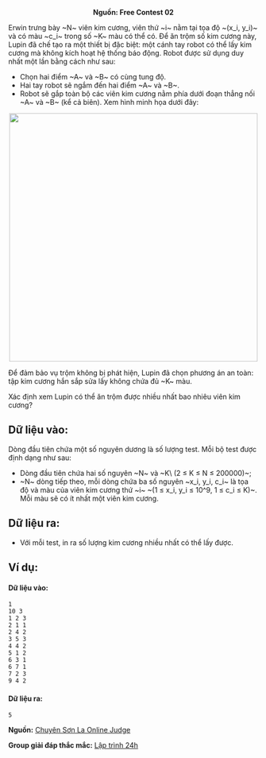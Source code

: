 **<center>Nguồn:  Free Contest 02</center>**

Erwin trưng bày ~N~ viên kim cương, viên thứ ~i~ nằm tại tọa độ ~(x_i, y_i)~ và có màu ~c_i~ trong số ~K~ màu có thể có. Để ăn trộm số kim cương này, Lupin đã chế tạo ra một thiết bị đặc biệt: một cánh tay robot có thể lấy kim cương mà không kích hoạt hệ thống báo động. Robot được sử dụng duy nhất một lần bằng cách như sau:
- Chọn hai điểm ~A~ và ~B~ có cùng tung độ.
- Hai tay robot sẽ ngắm đến hai điểm ~A~ và ~B~.
- Robot sẽ gắp toàn bộ các viên kim cương nằm phía dưới đoạn thẳng nối ~A~ và ~B~ (kể cả biên).
Xem hình minh họa dưới đây:
<center><img src="/images/problems/2009/jewel.png" width=500px></center>

Để đảm bảo vụ trộm không bị phát hiện, Lupin đã chọn phương án an toàn: tập kim cương hắn sắp sửa lấy không chứa đủ ~K~ màu.

Xác định xem Lupin có thể ăn trộm được nhiều nhất bao nhiêu viên kim cương?

## Dữ liệu vào:
Dòng đầu tiên chứa một số nguyên dương là số lượng test. Mỗi bộ test được định dạng như sau:
- Dòng đầu tiên chứa hai số nguyên ~N~ và ~K\ (2 ≤ K ≤ N ≤ 200000)~;
- ~N~ dòng tiếp theo, mỗi dòng chứa ba số nguyên ~x_i, y_i, c_i~ là tọa độ và màu của viên kim cương thứ ~i~ ~(1 ≤ x_i, y_i ≤ 10^9, 1 ≤ c_i ≤ K)~. Mỗi màu sẽ có ít nhất một viên kim cương.

## Dữ liệu ra:
- Với mỗi test, in ra số lượng kim cương nhiều nhất có thể lấy được.

## Ví dụ:
#### Dữ liệu vào:
```
1
10 3
1 2 3
2 1 1
2 4 2
3 5 3
4 4 2
5 1 2
6 3 1
6 7 1
7 2 3
9 4 2
```

#### Dữ liệu ra:
```
5
```
**Nguồn:** [Chuyên Sơn La Online Judge](http://csloj.ddns.net/)

**Group giải đáp thắc mắc:** [Lập trình 24h](https://www.facebook.com/groups/1386904321519984)